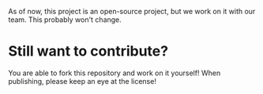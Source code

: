 As of now, this project is an open-source project, but we work on it with our team. This probably won't change.
# Still want to contribute?
You are able to fork this repository and work on it yourself! When publishing, please keep an eye at the license!
